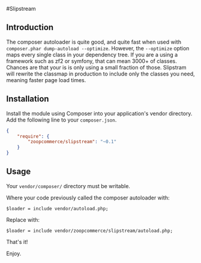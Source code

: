 #Slipstream

## Introduction

The composer autoloader is quite good, and quite fast when used with `composer.phar dump-autoload --optimize`. However, the `--optimize` option maps every single class in your dependency tree. If you are a using a framework such as zf2 or symfony, that can mean 3000+ of classes. Chances are that your is is only using a small fraction of those. Slipstram will rewrite the classmap in production to include only the classes you need, meaning faster page load times.

## Installation

Install the module using Composer into your application's vendor directory. Add the following line to your
`composer.json`.

```json
{
    "require": {
        "zoopcommerce/slipstream": "~0.1"
    }
}
```

## Usage

Your `vendor/composer/` directory must be writable.

Where your code previously called the composer autoloader with:

    $loader = include vendor/autoload.php;

Replace with:

    $loader = include vendor/zoopcommerce/slipstream/autoload.php;

That's it!

Enjoy.